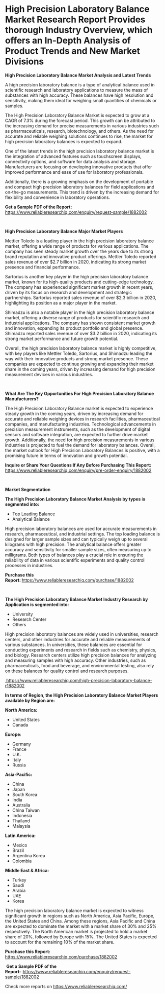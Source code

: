 <p><h1>High Precision Laboratory Balance Market Research Report Provides thorough Industry Overview, which offers an In-Depth Analysis of Product Trends and New Market Divisions</h1></p><p><strong>High Precision Laboratory Balance Market Analysis and Latest Trends</strong></p>
<p><p>A high precision laboratory balance is a type of analytical balance used in scientific research and laboratory applications to measure the mass of substances with high accuracy. These balances have high resolution and sensitivity, making them ideal for weighing small quantities of chemicals or samples.</p><p>The High Precision Laboratory Balance Market is expected to grow at a CAGR of 7.3% during the forecast period. This growth can be attributed to the increasing demand for precise measurements in various industries such as pharmaceuticals, research, biotechnology, and others. As the need for accurate and reliable weighing solutions continues to rise, the market for high precision laboratory balances is expected to expand.</p><p>One of the latest trends in the high precision laboratory balance market is the integration of advanced features such as touchscreen displays, connectivity options, and software for data analysis and storage. Manufacturers are focusing on developing innovative products that offer improved performance and ease of use for laboratory professionals.</p><p>Additionally, there is a growing emphasis on the development of portable and compact high precision laboratory balances for field applications and on-the-go measurements. This trend is driven by the increasing demand for flexibility and convenience in laboratory operations.</p></p>
<p><strong>Get a Sample PDF of the Report:&nbsp;</strong> <a href="https://www.reliableresearchiq.com/enquiry/request-sample/1882002">https://www.reliableresearchiq.com/enquiry/request-sample/1882002</a></p>
<p>&nbsp;</p>
<p><strong>High Precision Laboratory Balance Major Market Players</strong></p>
<p><p>Mettler Toledo is a leading player in the high precision laboratory balance market, offering a wide range of products for various applications. The company has seen steady market growth over the years due to its strong brand reputation and innovative product offerings. Mettler Toledo reported sales revenue of over $2.7 billion in 2020, indicating its strong market presence and financial performance.</p><p>Sartorius is another key player in the high precision laboratory balance market, known for its high-quality products and cutting-edge technology. The company has experienced significant market growth in recent years, driven by its focus on research and development and strategic partnerships. Sartorius reported sales revenue of over $2.3 billion in 2020, highlighting its position as a major player in the market.</p><p>Shimadzu is also a notable player in the high precision laboratory balance market, offering a diverse range of products for scientific research and industrial applications. The company has shown consistent market growth and innovation, expanding its product portfolio and global presence. Shimadzu reported sales revenue of over $3.2 billion in 2020, indicating its strong market performance and future growth potential.</p><p>Overall, the high precision laboratory balance market is highly competitive, with key players like Mettler Toledo, Sartorius, and Shimadzu leading the way with their innovative products and strong market presence. These companies are expected to continue growing and expanding their market share in the coming years, driven by increasing demand for high precision measurement devices in various industries.</p></p>
<p>&nbsp;</p>
<p><strong>What Are The Key Opportunities For High Precision Laboratory Balance Manufacturers?</strong></p>
<p><p>The High Precision Laboratory Balance market is expected to experience steady growth in the coming years, driven by increasing demand for accurate and reliable weighing devices in research facilities, pharmaceutical companies, and manufacturing industries. Technological advancements in precision measurement instruments, such as the development of digital sensors and software integration, are expected to further drive market growth. Additionally, the need for high precision measurements in various industries is projected to fuel the demand for laboratory balances. Overall, the market outlook for High Precision Laboratory Balances is positive, with a promising future in terms of innovation and growth potential.</p></p>
<p><strong>Inquire or Share Your Questions If Any Before Purchasing This Report:</strong> <a href="https://www.reliableresearchiq.com/enquiry/pre-order-enquiry/1882002">https://www.reliableresearchiq.com/enquiry/pre-order-enquiry/1882002</a></p>
<p>&nbsp;</p>
<p><strong>Market Segmentation</strong></p>
<p><strong>The High Precision Laboratory Balance Market Analysis by types is segmented into:</strong></p>
<p><ul><li>Top Loading Balance</li><li>Analytical Balance</li></ul></p>
<p><p>High precision laboratory balances are used for accurate measurements in research, pharmaceutical, and industrial settings. The top loading balance is designed for larger sample sizes and can typically weigh up to several kilograms with high precision. The analytical balance offers greater accuracy and sensitivity for smaller sample sizes, often measuring up to milligrams. Both types of balances play a crucial role in ensuring the reliability of data in various scientific experiments and quality control processes in industries.</p></p>
<p><strong>Purchase this Report:&nbsp;</strong><a href="https://www.reliableresearchiq.com/purchase/1882002">https://www.reliableresearchiq.com/purchase/1882002</a></p>
<p>&nbsp;</p>
<p><strong>The High Precision Laboratory Balance Market Industry Research by Application is segmented into:</strong></p>
<p><ul><li>University</li><li>Research Center</li><li>Others</li></ul></p>
<p><p>High precision laboratory balances are widely used in universities, research centers, and other industries for accurate and reliable measurements of various substances. In universities, these balances are essential for conducting experiments and research in fields such as chemistry, physics, and biology. Research centers utilize high precision balances for analyzing and measuring samples with high accuracy. Other industries, such as pharmaceuticals, food and beverage, and environmental testing, also rely on these balances for quality control and research purposes.</p></p>
<p><a href="https://www.reliableresearchiq.com/high-precision-laboratory-balance-r1882002">&nbsp;https://www.reliableresearchiq.com/high-precision-laboratory-balance-r1882002</a></p>
<p><strong>In terms of Region, the High Precision Laboratory Balance Market Players available by Region are:</strong></p>
<p>
    <p> <strong> North America: </strong>
        <ul>
            <li>United States</li>
            <li>Canada</li>
        </ul>
        </p> 
    <p> <strong> Europe: </strong>
        <ul>
            <li>Germany</li>
            <li>France</li>
            <li>U.K.</li>
            <li>Italy</li>
            <li>Russia</li>
        </ul>
        </p> 
    <p> <strong> Asia-Pacific: </strong>
        <ul>
            <li>China</li>
            <li>Japan</li>
            <li>South Korea</li>
            <li>India</li>
            <li>Australia</li>
            <li>China Taiwan</li>
            <li>Indonesia</li>
            <li>Thailand</li>
            <li>Malaysia</li>
        </ul>
        </p> 
    <p> <strong> Latin America: </strong>
        <ul>
            <li>Mexico</li>
            <li>Brazil</li>
            <li>Argentina Korea</li>
            <li>Colombia</li>
        </ul>
        </p> 
    <p> <strong> Middle East & Africa: </strong>
        <ul>
            <li>Turkey</li>
            <li>Saudi</li>
            <li>Arabia</li>
            <li>UAE</li>
            <li>Korea</li>
        </ul>
    </p>
    </p>
<p><p>The high precision laboratory balance market is expected to witness significant growth in regions such as North America, Asia Pacific, Europe, the United States and China. Among these regions, Asia Pacific and China are expected to dominate the market with a market share of 30% and 25% respectively. The North American market is projected to hold a market share of 20%, followed by Europe with 15%. The United States is expected to account for the remaining 10% of the market share.</p></p>
<p><strong>Purchase this Report: </strong><a href="https://www.reliableresearchiq.com/purchase/1882002">https://www.reliableresearchiq.com/purchase/1882002</a></p>
<p>&nbsp;<strong>Get a Sample PDF of the Report:&nbsp;&nbsp;</strong><a href="https://www.reliableresearchiq.com/enquiry/request-sample/1882002">https://www.reliableresearchiq.com/enquiry/request-sample/1882002</a></p>
<p><strong></strong></p>
<p>Check more reports on <a href="https://www.reliableresearchiq.com/">https://www.reliableresearchiq.com/</a></p>